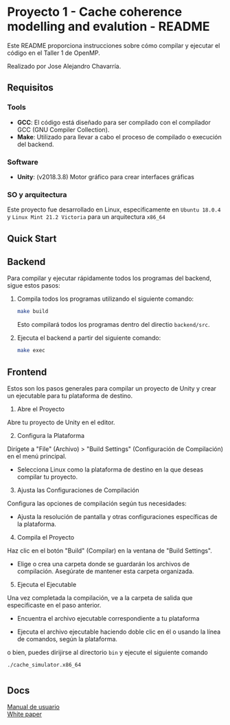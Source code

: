 # Proyecto 1 - Cache coherence modelling and evalution - README

Este README proporciona instrucciones sobre cómo compilar y ejecutar el código en el Taller 1 de OpenMP. 

Realizado por Jose Alejandro Chavarría.

## Requisitos

### Tools 

- **GCC**:  El código está diseñado para ser compilado con el compilador GCC (GNU Compiler Collection).
- **Make**:  Utilizado para llevar a cabo el proceso de compilado o execución del backend.


### Software 

- **Unity**: (v2018.3.8) Motor gráfico para crear interfaces gráficas 



### SO y arquitectura 

Este proyecto fue desarrollado en Linux, especificamente en `Ubuntu 18.0.4` y `Linux Mint 21.2 Victoria` para un arquitectura `x86_64`



## Quick Start

## Backend

Para compilar y ejecutar rápidamente todos los programas del backend, sigue estos pasos:

1. Compila todos los programas utilizando el siguiente comando:

   ```bash
   make build
   ```

   Esto compilará todos los programas dentro del directio `backend/src`.
   

3. Ejecuta el backend a partir del siguiente comando:

   ```bash
   make exec
   ```

## Frontend

Estos son los pasos generales para compilar un proyecto de Unity y crear un ejecutable para tu plataforma de destino.
1. Abre el Proyecto

Abre tu proyecto de Unity en el editor.

2. Configura la Plataforma

Dirígete a "File" (Archivo) > "Build Settings" (Configuración de Compilación) en el menú principal.

- Selecciona Linux como la plataforma de destino en la que deseas compilar tu proyecto.

3. Ajusta las Configuraciones de Compilación

Configura las opciones de compilación según tus necesidades:

- Ajusta la resolución de pantalla y otras configuraciones específicas de la plataforma.

4. Compila el Proyecto

Haz clic en el botón "Build" (Compilar) en la ventana de "Build Settings".

- Elige o crea una carpeta donde se guardarán los archivos de compilación. Asegúrate de mantener esta carpeta organizada.

5. Ejecuta el Ejecutable

Una vez completada la compilación, ve a la carpeta de salida que especificaste en el paso anterior.

- Encuentra el archivo ejecutable correspondiente a tu plataforma

- Ejecuta el archivo ejecutable haciendo doble clic en él o usando la línea de comandos, según la plataforma.



o bien, puedes dirijirse al directorio `bin` y ejecute el siguiente comando

   ```bash
   ./cache_simulator.x86_64
   ```

#
## Docs 

[Manual de usuario](./docs/manual_de_usuario.pdf) <br>
[White paper](./docs/white_paper) <br>
